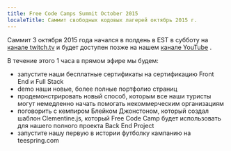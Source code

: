 ```yaml
---
title: Free Code Camps Summit October 2015
localeTitle: Саммит свободных кодовых лагерей октябрь 2015 г.
---
```

Саммит 3 октября 2015 года начался в полдень в EST в субботу на [канале twitch.tv](http://twitch.tv/freecodecamp) и будет доступен позже на нашем [канале YouTube](https://www.youtube.com/channel/UC8butISFwT-Wl7EV0hUK0BQ?sub_confirmation=1) .

В течение этого 1 часа в прямом эфире мы будем:

*   запустите наши бесплатные сертификаты на сертификацию Front End и Full Stack
*   demo наши новые, более полные портфолио страниц
*   продемонстрировать новый способ, которым все наши туристы могут немедленно начать помогать некоммерческим организациям
*   поговорить с кемпиром Блейком Джонстоном, который создал шаблон Clementine.js, который Free Code Camp будет использовать для нашего полного проекта Back End Project
*   запустите нашу первую в истории футболку кампанию на teespring.com